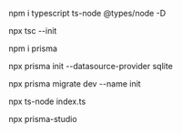 npm i typescript ts-node @types/node -D

npx tsc --init

npm i prisma

npx prisma init --datasource-provider sqlite

npx prisma migrate dev --name init

npx ts-node index.ts

npx prisma-studio
